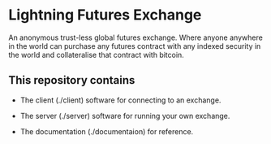 # Lightning Futures Exchange

An anonymous trust-less global futures exchange.  Where anyone anywhere in the world can purchase any futures contract with any indexed security in the world and collateralise that contract with bitcoin.

## This repository contains

- The client (./client) software for connecting to an exchange.

- The server (./server) software for running your own exchange.

- The documentation (./documentaion) for reference.
